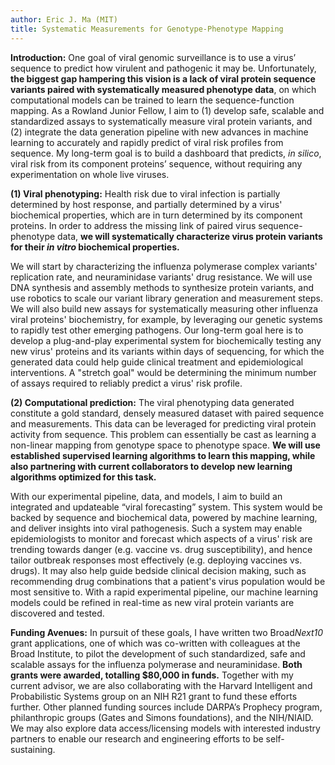 ```yaml
---
author: Eric J. Ma (MIT)
title: Systematic Measurements for Genotype-Phenotype Mapping
---
```


**Introduction:** One goal of viral genomic surveillance is to use a virus’ sequence to predict how virulent and pathogenic it may be. Unfortunately, **the biggest gap hampering this vision is a lack of viral protein sequence variants paired with systematically measured phenotype data**, on which computational models can be trained to learn the sequence-function mapping. As a Rowland Junior Fellow, I aim to (1) develop safe, scalable and standardized assays to systematically measure viral protein variants, and (2) integrate the data generation pipeline with new advances in machine learning to accurately and rapidly predict of viral risk profiles from sequence. <!--JR: I see number 2 as the real big thing. I wonder if there’s a better way to pose this as that as the focus and then using virus as an example of what could be done with any viral that you could accomplish #1 with. --><!--EM: Tricky part is that RJFs are meant to be experimentalists. Let me think about this... --> My long-term goal is to build a dashboard that predicts, *in silico*, viral risk from its component proteins’ sequence, without requiring any experimentation on whole live viruses.

<!--EM: I took out the figure. It isn't accurate for what I'm trying to communicate. Still thinking...-->

**(1) Viral phenotyping:** Health risk due to viral infection is partially determined by host response, and partially determined by a virus' biochemical properties, which are in turn determined by its component proteins. In order to address the missing link of paired virus sequence-phenotype data, **we will systematically characterize virus protein variants for their *in vitro* biochemical properties.**

We will start by characterizing the influenza polymerase complex variants' replication rate, and neuraminidase variants' drug resistance. We will use DNA synthesis and assembly methods to synthesize protein variants, and use robotics to scale our variant library generation and measurement steps. We will also build new assays for systematically measuring other influenza viral proteins' biochemistry, for example, by leveraging our genetic systems to rapidly test other emerging pathogens. Our long-term goal here is to develop a plug-and-play experimental system for biochemically testing any new virus' proteins and its variants within days of sequencing, for which the generated data could help guide clinical treatment and epidemiological interventions. A "stretch goal" would be determining the minimum number of assays required to reliably predict a virus' risk profile.

**(2) Computational prediction:** The viral phenotyping data generated constitute a gold standard, densely measured dataset with paired sequence and measurements. This data can be leveraged for predicting viral protein activity from sequence. This problem can essentially be cast as learning a non-linear mapping from genotype space to phenotype space.<!--JR: What is the possible/probable noise that interferes? How can it be avoided, or what else might need to be considered? Alternatives? --><!--EM: Not sure what you mean by this? --> **We will use established supervised learning algorithms to learn this mapping, while also partnering with current collaborators to develop new learning algorithms optimized for this task.**

With our experimental pipeline, data, and models, I aim to build an integrated and updateable “viral forecasting” system. This system would be backed by sequence and biochemical data, powered by machine learning, and deliver insights into viral pathogenesis. Such a system may enable epidemiologists to monitor and forecast which aspects of a virus' risk are trending towards danger (e.g. vaccine vs. drug susceptibility), and hence tailor outbreak responses most effectively (e.g. deploying vaccines vs. drugs). It may also help guide bedside clinical decision making, such as recommending drug combinations that a patient's virus population would be most sensitive to. With a rapid experimental pipeline, our machine learning models could be refined in real-time as new viral protein variants are discovered and tested.

**Funding Avenues:** In pursuit of these goals, I have written two Broad*Next10* grant applications, one of which was co-written with colleagues at the Broad Institute, to pilot the development of such standardized, safe and scalable assays for the influenza polymerase and neuraminidase. **Both grants were awarded, totalling \$80,000 in funds.** Together with my current advisor, we are also collaborating with the Harvard Intelligent and Probabilistic Systems group on an NIH R21 grant to fund these efforts further. Other planned funding sources include DARPA’s Prophecy program, philanthropic groups (Gates and Simons foundations), and the NIH/NIAID. We may also explore data access/licensing models with interested industry partners to enable our research and engineering efforts to be self-sustaining.